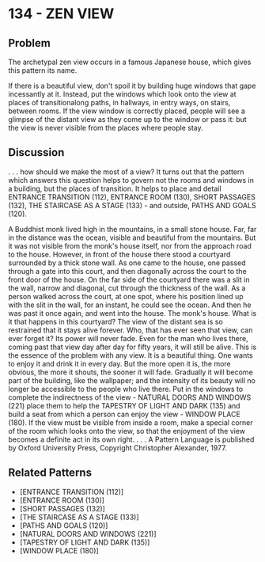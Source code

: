 # 134 - ZEN VIEW

## Problem

The archetypal zen view occurs in a famous Japanese house, which gives this pattern its name.

If there is a beautiful view, don't spoil it by building huge windows that gape incessantly at it. Instead, put the windows which look onto the view at places of transitionalong paths, in hallways, in entry ways, on stairs, between rooms. If the view window is correctly placed, people will see a glimpse of the distant view as they come up to the window or pass it: but the view is never visible from the places where people stay.

## Discussion

. . . how should we make the most of a view? It turns out that the pattern which answers this question helps to govern not the rooms and windows in a building, but the places of transition. It helps to place and detail ENTRANCE TRANSITION (112), ENTRANCE ROOM (130), SHORT PASSAGES (132), THE STAIRCASE AS A STAGE (133) - and outside, PATHS AND GOALS (120).

A Buddhist monk lived high in the mountains, in a small stone house. Far, far in the distance was the ocean, visible and beautiful from the mountains. But it was not visible from the monk's house itself, nor from the approach road to the house. However, in front of the house there stood a courtyard surrounded by a thick stone wall. As one came to the house, one passed through a gate into this court, and then diagonally across the court to the front door of the house. On the far side of the courtyard there was a slit in the wall, narrow and diagonal, cut through the thickness of the wall. As a person walked across the court, at one spot, where his position lined up with the slit in the wall, for an instant, he could see the ocean. And then he was past it once again, and went into the house. The monk's house. What is it that happens in this courtyard? The view of the distant sea is so restrained that it stays alive forever. Who, that has ever seen that view, can ever forget it? Its power will never fade. Even for the man who lives there, coming past that view day after day for fifty years, it will still be alive. This is the essence of the problem with any view. It is a beautiful thing. One wants to enjoy it and drink it in every day. But the more open it is, the more obvious, the more it shouts, the sooner it will fade. Gradually it will become part of the building, like the wallpaper; and the intensity of its beauty will no longer be accessible to the people who live there. Put in the windows to complete the indirectness of the view - NATURAL DOORS AND WINDOWS (221) place them to help the TAPESTRY OF LIGHT AND DARK (135) and build a seat from which a person can enjoy the view - WINDOW PLACE (180). If the view must be visible from inside a room, make a special corner of the room which looks onto the view, so that the enjoyment of the view becomes a definite act in its own right. . . . A Pattern Language is published by Oxford University Press, Copyright Christopher Alexander, 1977.

## Related Patterns

- [ENTRANCE TRANSITION (112)]
- [ENTRANCE ROOM (130)]
- [SHORT PASSAGES (132)]
- [THE STAIRCASE AS A STAGE (133)]
- [PATHS AND GOALS (120)]
- [NATURAL DOORS AND WINDOWS (221)]
- [TAPESTRY OF LIGHT AND DARK (135)]
- [WINDOW PLACE (180)]
